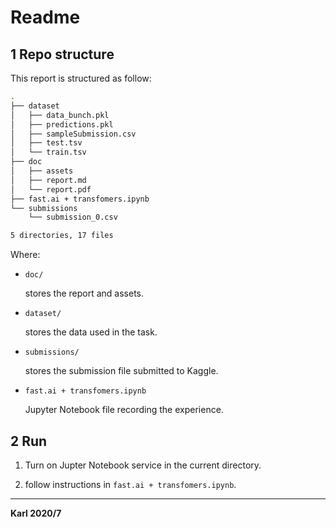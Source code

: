 # Readme

## 1 Repo structure

This report is structured as follow:

```bash
.
├── dataset
│   ├── data_bunch.pkl
│   ├── predictions.pkl
│   ├── sampleSubmission.csv
│   ├── test.tsv
│   └── train.tsv
├── doc
│   ├── assets
│   ├── report.md
│   └── report.pdf
├── fast.ai + transfomers.ipynb
└── submissions
    └── submission_0.csv

5 directories, 17 files
```

Where:

*   `doc/`

    stores the report and assets.

*   `dataset/`

    stores the data used in the task.

*   `submissions/`

    stores the submission file submitted to Kaggle.

*   `fast.ai + transfomers.ipynb`

    Jupyter Notebook file recording the experience.

## 2 Run

1.  Turn on Jupter Notebook service in the current directory.

2.  follow instructions in `fast.ai + transfomers.ipynb`.

---

**Karl 2020/7**